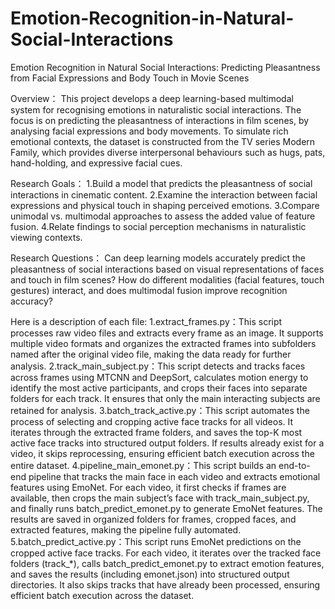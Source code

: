 # Emotion-Recognition-in-Natural-Social-Interactions
Emotion Recognition in Natural Social Interactions: Predicting Pleasantness from Facial Expressions and Body Touch in Movie Scenes

Overview：
This project develops a deep learning-based multimodal system for recognising emotions in naturalistic social interactions. The focus is on predicting the pleasantness of interactions in film scenes, by analysing facial expressions and body movements.
To simulate rich emotional contexts, the dataset is constructed from the TV series Modern Family, which provides diverse interpersonal behaviours such as hugs, pats, hand-holding, and expressive facial cues.

Research Goals：
1.Build a model that predicts the pleasantness of social interactions in cinematic content.
2.Examine the interaction between facial expressions and physical touch in shaping perceived emotions.
3.Compare unimodal vs. multimodal approaches to assess the added value of feature fusion.
4.Relate findings to social perception mechanisms in naturalistic viewing contexts.

Research Questions：
Can deep learning models accurately predict the pleasantness of social interactions based on visual representations of faces and touch in film scenes?
How do different modalities (facial features, touch gestures) interact, and does multimodal fusion improve recognition accuracy?

Here is a description of each file:
1.extract_frames.py：This script processes raw video files and extracts every frame as an image. It supports multiple video formats and organizes the extracted frames into subfolders named after the original video file, making the data ready for further analysis.
2.track_main_subject.py：This script detects and tracks faces across frames using MTCNN and DeepSort, calculates motion energy to identify the most active participants, and crops their faces into separate folders for each track. It ensures that only the main interacting subjects are retained for analysis.
3.batch_track_active.py：This script automates the process of selecting and cropping active face tracks for all videos. It iterates through the extracted frame folders, and saves the top-K most active face tracks into structured output folders. If results already exist for a video, it skips reprocessing, ensuring efficient batch execution across the entire dataset.
4.pipeline_main_emonet.py：This script builds an end-to-end pipeline that tracks the main face in each video and extracts emotional features using EmoNet. For each video, it first checks if frames are available, then crops the main subject’s face with track_main_subject.py, and finally runs batch_predict_emonet.py to generate EmoNet features. The results are saved in organized folders for frames, cropped faces, and extracted features, making the pipeline fully automated.
5.batch_predict_active.py：This script runs EmoNet predictions on the cropped active face tracks. For each video, it iterates over the tracked face folders (track_*), calls batch_predict_emonet.py to extract emotion features, and saves the results (including emonet.json) into structured output directories. It also skips tracks that have already been processed, ensuring efficient batch execution across the dataset.
